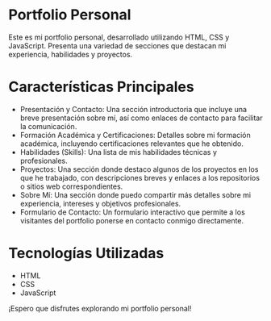 # Portfolio Personal
Este es mi portfolio personal, desarrollado utilizando HTML, CSS y JavaScript. Presenta una variedad de secciones que destacan mi experiencia, habilidades y proyectos.

# Características Principales

- Presentación y Contacto: Una sección introductoria que incluye una breve presentación sobre mí, así como enlaces de contacto para facilitar la comunicación.
- Formación Académica y Certificaciones: Detalles sobre mi formación académica, incluyendo certificaciones relevantes que he obtenido.
- Habilidades (Skills): Una lista de mis habilidades técnicas y profesionales.
- Proyectos: Una sección donde destaco algunos de los proyectos en los que he trabajado, con descripciones breves y enlaces a los repositorios o sitios web correspondientes.
- Sobre Mí: Una sección donde puedo compartir más detalles sobre mi experiencia, intereses y objetivos profesionales.
- Formulario de Contacto: Un formulario interactivo que permite a los visitantes del portfolio ponerse en contacto conmigo directamente.

# Tecnologías Utilizadas
- HTML
- CSS
- JavaScript

¡Espero que disfrutes explorando mi portfolio personal!

